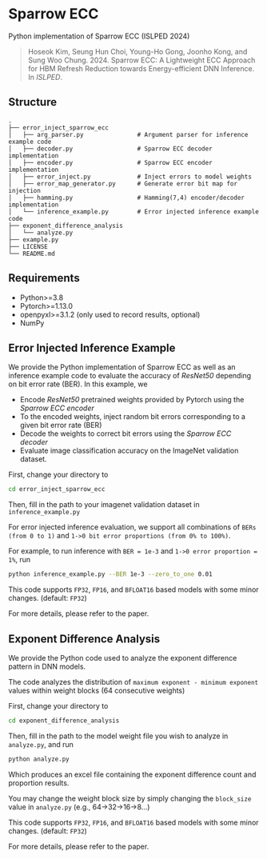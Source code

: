 Sparrow ECC
===========

Python implementation of Sparrow ECC (ISLPED 2024)

> Hoseok Kim, Seung Hun Choi, Young-Ho Gong, Joonho Kong, and Sung Woo Chung. 2024. Sparrow ECC: A Lightweight ECC Approach for HBM Refresh Reduction towards Energy-efficient DNN Inference. In *ISLPED*.

## Structure

    .
    ├── error_inject_sparrow_ecc
    │   ├── arg_parser.py               # Argument parser for inference example code
    │   ├── decoder.py                  # Sparrow ECC decoder implementation
    │   ├── encoder.py                  # Sparrow ECC encoder implementation
    │   ├── error_inject.py             # Inject errors to model weights
    │   ├── error_map_generator.py      # Generate error bit map for injection
    │   ├── hamming.py                  # Hamming(7,4) encoder/decoder implementation
    │   └── inference_example.py        # Error injected inference example code
    ├── exponent_difference_analysis
    │   └── analyze.py
    ├── example.py
    ├── LICENSE
    └── README.md

## Requirements
* Python>=3.8
* Pytorch>=1.13.0
* openpyxl>=3.1.2 (only used to record results, optional)
* NumPy

## Error Injected Inference Example
We provide the Python implementation of Sparrow ECC as well as an inference example code to evaluate the accuracy of _ResNet50_ depending on bit error rate (BER). In this example, we 
* Encode _ResNet50_ pretrained weights provided by Pytorch using the _Sparrow ECC encoder_
* To the encoded weights, inject random bit errors corresponding to a given bit error rate (BER)
* Decode the weights to correct bit errors using the _Sparrow ECC decoder_
* Evaluate image classification accuracy on the ImageNet validation dataset.

First, change your directory to

```bash
cd error_inject_sparrow_ecc
```

Then, fill in the path to your imagenet validation dataset in `inference_example.py`

For error injected inference evaluation, we support all combinations of `BERs (from 0 to 1)` and `1->0 bit error proportions (from 0% to 100%)`.

For example, to run inference with `BER = 1e-3` and `1->0 error proportion = 1%`, run

```bash
python inference_example.py --BER 1e-3 --zero_to_one 0.01
```

This code supports `FP32`, `FP16`, and `BFLOAT16` based models with some minor changes. (default: `FP32`)

For more details, please refer to the paper.

## Exponent Difference Analysis
We provide the Python code used to analyze the exponent difference pattern in DNN models. 

The code analyzes the distribution of `maximum exponent - minimum exponent` values within weight blocks (64 consecutive weights)

First, change your directory to

```bash
cd exponent_difference_analysis
```

Then, fill in the path to the model weight file you wish to analyze in ```analyze.py```, and run

```bash
python analyze.py
```

Which produces an excel file containing the exponent difference count and proportion results. 

You may change the weight block size by simply changing the `block_size` value in `analyze.py` (e.g., 64->32->16->8...)

This code supports `FP32`, `FP16`, and `BFLOAT16` based models with some minor changes. (default: `FP32`)

For more details, please refer to the paper.
